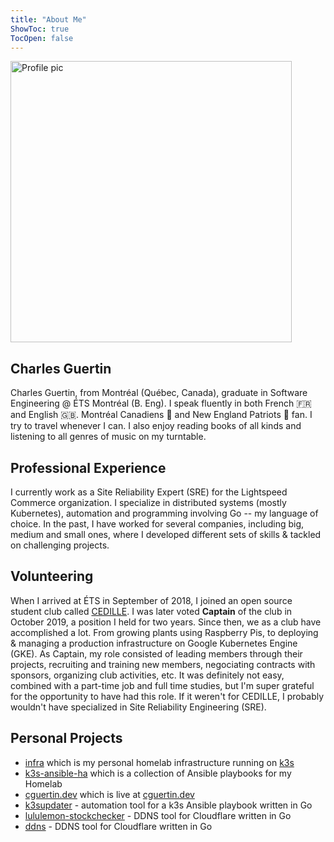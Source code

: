 ```yaml
---
title: "About Me"
ShowToc: true
TocOpen: false
---
```


<img loading="lazy" src="/img/profile.webp" alt="Profile pic" width="450">

## Charles Guertin

Charles Guertin, from Montréal (Québec, Canada), graduate in Software Engineering @ ÉTS Montréal (B. Eng). I speak fluently in both French :fr: and English :uk:. Montréal Canadiens :ice_hockey: and New England Patriots :football: fan. I try to travel whenever I can. I also enjoy reading books of all kinds and listening to all genres of music on my turntable.

## Professional Experience

I currently work as a Site Reliability Expert (SRE) for the Lightspeed Commerce organization. I specialize in distributed systems (mostly Kubernetes), automation and programming involving Go -- my language of choice. In the past, I have worked for several companies, including big, medium and small ones, where I developed different sets of skills & tackled on challenging projects.

## Volunteering

When I arrived at ÉTS in September of 2018, I joined an open source student club called [CEDILLE](https://cedille.etsmtl.ca). I was later voted **Captain** of the club in October 2019, a position I held for two years. Since then, we as a club have accomplished a lot. From growing plants using Raspberry Pis, to deploying & managing a production infrastructure on Google Kubernetes Engine (GKE). As Captain, my role consisted of leading members through their projects, recruiting and training new members, negociating contracts with sponsors, organizing club activities, etc. It was definitely not easy, combined with a part-time job and full time studies, but I'm super grateful for the opportunity to have had this role. If it weren't for CEDILLE, I probably wouldn't have specialized in Site Reliability Engineering (SRE).

## Personal Projects

* [infra](https://github.com/cguertin14/infra) which is my personal homelab infrastructure running on [k3s](https://k3s.io)
* [k3s-ansible-ha](https://github.com/cguertin14/k3s-ansible-ha) which is a collection of Ansible playbooks for my Homelab
* [cguertin.dev](https://github.com/cguertin14/cguertin.dev) which is live at [cguertin.dev](https://cguertin.dev)
* [k3supdater](https://github.com/cguertin14/k3supdater) - automation tool for a k3s Ansible playbook written in Go
* [lululemon-stockchecker](https://github.com/cguertin14/lululemon-stockchecker) - DDNS tool for Cloudflare written in Go
* [ddns](https://github.com/cguertin14/ddns) - DDNS tool for Cloudflare written in Go
